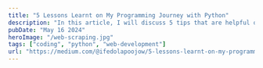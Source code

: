 ```yaml
---
title: "5 Lessons Learnt on My Programming Journey with Python"
description: "In this article, I will discuss 5 tips that are helpful on your coding journey"
pubDate: "May 16 2024"
heroImage: "/web-scraping.jpg"
tags: ["coding", "python", "web-development"]
url: "https://medium.com/@ifedolapoojow/5-lessons-learnt-on-my-programming-journey-with-python-7316c3239788"
---
```

